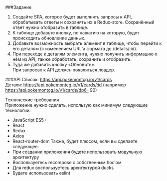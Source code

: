 ###Задание
1. Создайте SPA, которое будет выполнять запросы к API, обрабатывать ответы и сохранять их
в Redux-store. Сохранённый ответ нужно отобразить в таблице.  
2. К таблице добавьте кнопку, по нажатию на которую, будет происходить обновление
данных.  
3. Добавьте возможность выбрать элемент в таблице, чтобы перейти к его деталям (с
изменением URL’а формата до /details/:id).  
4. При переходе к деталям элемента, нужно получить информацию о нём из API, также
обработать, сохранить и отобразить.  
5. Туда же добавить кнопку «Обновить».  
При запросах к API должен появляться лоадер.  

###API
Список: https://api.pokemontcg.io/v1/cards  
Детали: https://api.pokemontcg.io/v1/cards/:id (например https://api.pokemontcg.io/v1/cards/dp6-
90)  

Технические требования  
Приложение нужно сделать, использую как минимум следующие технологии:  
* JavaScript ES5+
* React
* Redux
* Axios
* React-router-dom
Также, будет плюсом, если вы сделаете следующее:
* При создании приложения будете использовать модульную архитектуру
* Воспользуетесь recompose с собственным hoc’ом
* Для redux воспользуетесь архитектурой ducks
* Будете использовать eslint